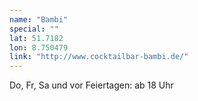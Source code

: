 ```yaml
---
name: "Bambi"
special: ""
lat: 51.7182
lon: 8.750479
link: "http://www.cocktailbar-bambi.de/"
---
```

Do, Fr, Sa und vor Feiertagen: ab 18 Uhr
